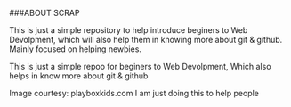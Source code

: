 ###ABOUT SCRAP

This is just a simple repository to help introduce beginers to Web Devolpment, which will also help them in knowing more about git & github. Mainly focused on helping newbies.

This is just a simple repoo for beginers to Web Devolpment,
Which also helps in know more about git & github

Image courtesy: playboxkids.com
I am just doing this to help people
